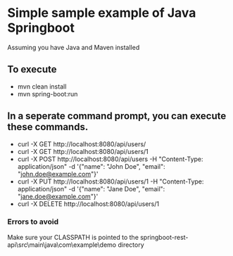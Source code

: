 # Simple sample example of Java Springboot
Assuming you have Java and Maven installed

## To execute
- mvn clean install 
- mvn spring-boot:run 

## In a seperate command prompt, you can execute these commands.
- curl -X GET http://localhost:8080/api/users/ 
- curl -X GET http://localhost:8080/api/users/1 
- curl -X POST http://localhost:8080/api/users -H "Content-Type: application/json" -d '{"name": "John Doe", "email": "john.doe@example.com"}' 
- curl -X PUT http://localhost:8080/api/users/1 -H "Content-Type: application/json" -d '{"name": "Jane Doe", "email": "jane.doe@example.com"}' 
- curl -X DELETE http://localhost:8080/api/users/1 

### Errors to avoid
Make sure your CLASSPATH is pointed to the springboot-rest-api\src\main\java\com\example\demo directory
